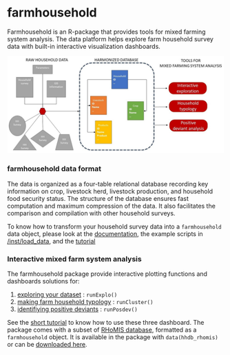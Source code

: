 # farmhousehold

Farmhousehold is an R-package that provides tools for mixed farming system analysis. The data platform helps explore farm household survey data with built-in interactive visualization dashboards.

![](Farmhoushold.jpg)

### farmhousehold data format
The data is organized as a four-table relational database recording key information on crop, livestock herd, livestock production, and household food security status. The structure of the database ensures fast computation and maximum compression of the data. It also facilitates the comparison and compilation with other household surveys.  

To know how to transform your household survey data into a `farmhousehold` data object, please look at the [documentation](https://github.com/rfrelat/farmhousehold/raw/main/inst/extdoc/Documentation.pdf), the example scripts in [/inst/load_data](https://github.com/rfrelat/farmhousehold/tree/main/inst/load_data), and the [tutorial](https://github.com/rfrelat/farmhousehold/raw/main/inst/extdoc/Farmhousehold_1DataFormat.pdf)


### Interactive mixed farm system analysis
The farmhousehold package provide interactive plotting functions and dashboards solutions for:  
1) [exploring your dataset](https://startistic.shinyapps.io/farmhousehold_explo/) : `runExplo()`  
2) [making farm household typology](https://startistic.shinyapps.io/farmhousehold_cluster/) : `runCluster()`  
3) [identifiying positive deviants](https://startistic.shinyapps.io/farmhousehold_posdev/) : `runPosdev()`  

See the [short tutorial](https://github.com/rfrelat/farmhousehold/raw/main/inst/extdoc/Farmhousehold_2DataAnalysis.pdf) to know how to use these three dashboard.
The package comes with a subset of [RHoMIS database](https://www.rhomis.org/), formatted as a `farmhousehold` object. It is available in the package with `data(hhdb_rhomis)` or can be [downloaded here](https://github.com/rfrelat/farmhousehold/raw/main/inst/extdata/mini_rhomis.rds).
 
